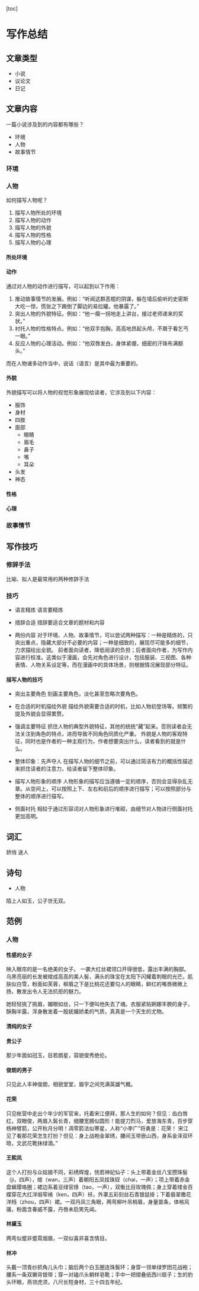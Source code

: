 [toc]

# 写作总结

## 文章类型

- 小说
- 议论文
- 日记

## 文章内容

一篇小说涉及到的内容都有哪些？

- 环境
- 人物
- 故事情节

### 环境

### 人物

如何描写人物呢？

1. 描写人物所处的环境
2. 描写人物的动作
3. 描写人物的外貌
4. 描写人物的性格
5. 描写人物的心理

#### 所处环境

#### 动作

通过对人物的动作进行描写，可以起到以下作用：

1. 推动故事情节的发展。例如：“听闻这群恶棍的阴谋，躲在墙后偷听的史密斯大吃一惊，慌张之下踢倒了脚边的易拉罐。他暴露了。”
2. 突出人物的外貌特征。例如：“他一瘸一拐地走上讲台，接过老师递来的奖状。”
3. 衬托人物的性格特点。例如：“他双手抱胸，高高地昂起头颅，不屑于看乞丐一眼。”
4. 反应人物的心理活动。例如：“他双唇发白，身体紧绷，细密的汗珠布满额头。”

而在人物诸多动作当中，说话（语言）是其中最为重要的。

#### 外貌

外貌描写可以将人物的视觉形象展现给读者，它涉及到以下内容：

- 服饰
- 身材
- 四肢
- 面部
  - 眼睛
  - 眉毛
  - 鼻子
  - 嘴
  - 耳朵
- 头发
- 神态

#### 性格

#### 心理

### 故事情节

## 写作技巧

### 修辞手法

比喻、拟人是最常用的两种修辞手法

### 技巧

- 语言精炼
语言要精炼

- 措辞合适
措辞要适合文章的题材和内容

- 两份内容
对于环境、人物、故事情节，可以尝试两种描写：一种是精炼的，只突出重点，隐藏大部分不必要的内容；一种是细致的，展现尽可能多的细节，力求描绘出全貌。
前者面向读者，降低阅读的负担；后者面向作者，为写作内容进行校准。这类似于漫画，会先对角色进行设计，包括服装、三视图、各种表情、人物关系设定等，而在漫画中的具体场景，则根据情况展现部分特征。

#### 描写人物的技巧

- 突出主要角色
刻画主要角色，淡化甚至忽略次要角色。

- 在合适的时机描绘外貌
描绘外貌需要合适的时机，比如人物初登场等。频繁的提及外貌会显得累赘。

- 强调主要特征
抓住人物的典型外貌特征，其他的统统“藏”起来。否则读者会无法关注到角色的特点，进而导致不同角色同质化严重。
外貌是人物的客观特征，同时也是作者的一种主观行为，作者想要突出什么，读者看到的就是什么。

- 整体印象：先声夺人
在描写人物的细节之前，可以通过简洁有力的概括性描述来抓住读者的注意力，给读者留下整体印象。

- 描写人物形象的顺序
人物形象的描写应当遵循一定的顺序，否则会显得杂乱无章。从空间上，可以按照上下、左右和前后的顺序进行描写；可以按照部分与整体的顺序进行描写。

- 侧面衬托
相较于通过形容词对人物形象进行堆砌，由细节对人物进行侧面衬托更加高明。

## 词汇

娇俏
迷人

## 诗句

- 人物

陌上人如玉，公子世无双。

## 范例

### 人物

#### 性感的女子

映入眼帘的是一名绝美的女子。
一袭大红丝裙领口开得很低，露出丰满的胸部。乌黑亮丽的长发被绾成高高的美人髻，满头的珠宝在太阳下闪耀着刺眼的光芒。肌肤似白雪，粉面如芙蓉，柳眉之下是比桃花还要勾人的眼睛，鲜红的嘴唇微微上扬，散发出令人无法抗拒的魅力。

她轻轻挑了挑眉，媚眼如丝，只一下便叫他失去了魂。衣服紧贴婀娜丰腴的身子，酥胸半露，浑身散发着一股妩媚娇柔的气质，真真是一个天生的尤物。

#### 清纯的女子

#### 贵公子

那少年面如冠玉，目若朗星，容貌俊秀绝伦。

#### 俊朗的男子

只见此人丰神俊朗，相貌堂堂，眉宇之间充满英雄气概。

#### 花荣

只见帐营中走出个年少的军官来，托着宋江便拜，那人生的如何？但见：齿白唇红，双眼俊，两眉入鬓长青，细腰宽膀似圆形！能提刀烈马，爱放海东青，百步穿杨神臂箭，公开秋月分明！凋零箭法似寒星，人称“小李广”将勇是：花荣！
宋江见了看那花荣怎生打扮？但见：身上战袍金翠绣，腰间玉带嵌山西，身系金泽双环晓，文武花靴抹绿滴。”

#### 王熙凤

这个人打扮与众姑娘不同，彩绣辉煌，恍若神妃仙子：头上带着金丝八宝攒珠髻（ji，四声），绾（wan，三声）着朝阳五凤挂珠钗（chai，一声）；项上带着赤金盘螭璎珞圈；裙边系着豆绿官绦（tao，一声），双衡比目玫瑰佩；身上穿着缕金百蝶穿花大红洋缎窄褃（ken，四声）袄，外罩五彩刻丝石青银鼠褂；下着翡翠撒花洋绉（zhou，四声）裙。一双丹凤三角眼，两弯柳叶吊梢眉，身量苗条，体格风骚，粉面含春威不露，丹唇未启笑先闻。

#### 林黛玉

两弯似蹙非蹙罥烟眉，一双似喜非喜含情目。

#### 林冲

头戴一顶青纱抓角儿头巾；脑后两个白玉圈连珠鬓环；身穿一领单绿罗团花战袍；腰系一条双獭背银带；穿一对磕爪头朝样皂靴；手中一把摺叠纸西川扇子；生的豹头环眼，燕领虎须，八尺长短身材，三十四五年纪。
